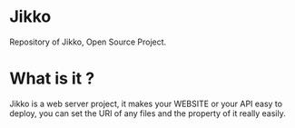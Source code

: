 # Jikko
Repository of Jikko, Open Source Project.

# What is it ?

Jikko is a web server project, it makes your WEBSITE or your API easy to deploy,
you can set the URI of any files and the property of it really easily.
